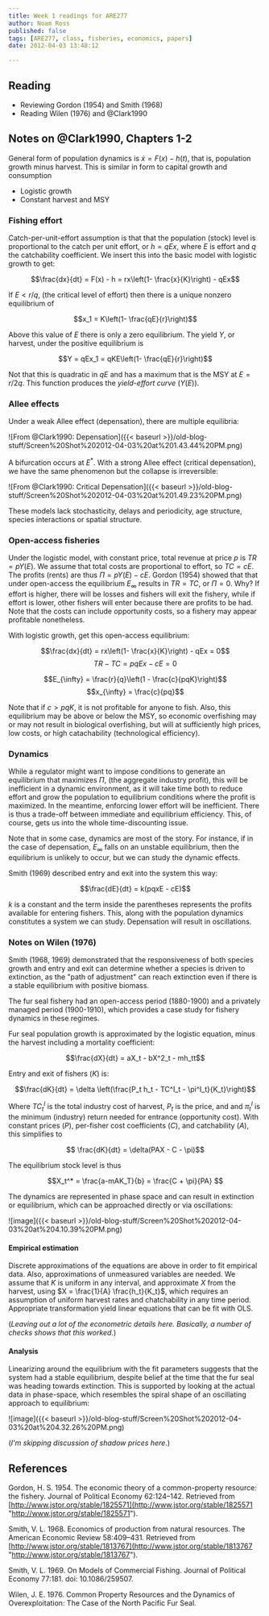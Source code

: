 ```yaml
---
title: Week 1 readings for ARE277
author: Noam Ross
published: false
tags: [ARE277, class, fisheries, economics, papers]
date: 2012-04-03 13:48:12

--- 
```



Reading
-------

-   Reviewing Gordon (1954) and Smith (1968)
-   Reading Wilen (1976) and @Clark1990

Notes on @Clark1990, Chapters 1-2
---------------------------------

General form of population dynamics is $\dot{x} = F(x) - h(t)$, that is,
population growth minus harvest. This is similar in form to capital
growth and consumption

-   Logistic growth
-   Constant harvest and MSY

### Fishing effort

Catch-per-unit-effort assumption is that that the population (stock)
level is proportional to the catch per unit effort, or $h = qEx$, where
$E$ is effort and $q$ the catchability coefficient. We insert this into
the basic model with logistic growth to get:

$$\frac{dx}{dt} = F(x) - h = rx\left(1- \frac{x}{K}\right) - qEx$$

If $E < r/q$, (the critical level of effort) then there is a unique
nonzero equilibrium of

$$x_1 = K\left(1- \frac{qE}{r}\right)$$

Above this value of $E$ there is only a zero equilibrium. The yield $Y$,
or harvest, under the positive equilibrium is

$$Y = qEx_1 = qKE\left(1- \frac{qE}{r}\right)$$

Not that this is quadratic in $qE$ and has a maximum that is the MSY at
$E = r/2q$. This function produces the *yield-effort curve* ($Y(E)$).

### Allee effects

Under a weak Allee effect (depensation), there are multiple equilibria:

![From @Clark1990:
Depensation]({{< baseurl >}}/old-blog-stuff/Screen%20Shot%202012-04-03%20at%201.43.44%20PM.png)

A bifurcation occurs at $E^*$. With a strong Allee effect (critical
depensation), we have the same phenomenon but the collapse is
irreversible:

![From @Clark1990: Critical
Depensation]({{< baseurl >}}/old-blog-stuff/Screen%20Shot%202012-04-03%20at%201.49.23%20PM.png)

These models lack stochasticity, delays and periodicity, age structure,
species interactions or spatial structure.

### Open-access fisheries

Under the logistic model, with constant price, total revenue at price
$p$ is $TR = pY(E)$. We assume that total costs are proportional to
effort, so $TC = cE$. The profits (rents) are thus $\Pi = pY(E) - cE$.
Gordon (1954) showed that that under open-access the equilibrium
$E_{\infty}$ results in $TR=TC$, or $\Pi=0$. Why? If effort is higher,
there will be losses and fishers will exit the fishery, while if effort
is lower, other fishers will enter because there are profits to be had.
Note that the costs can include opportunity costs, so a fishery may
appear profitable nonetheless.

With logistic growth, get this open-access equilibrium:

$$\frac{dx}{dt} = rx\left(1- \frac{x}{K}\right) - qEx = 0$$
$$ TR-TC = pqEx - cE = 0$$

$$E_{\infty} = \frac{r}{q}\left(1 - \frac{c}{pqK}\right)$$
$$x_{\infty} = \frac{c}{pq}$$

Note that if $c > pqK$, it is not profitable for anyone to fish. Also,
this equilibrium may be above or below the MSY, so economic overfishing
may or may not result in biological overfishing, but will at
sufficiently high prices, low costs, or high catachability
(technological efficiency).

### Dynamics

While a regulator might want to impose conditions to generate an
equilibrium that maximizes $\Pi$, (the aggregate industry profit), this
will be inefficient in a dynamic environment, as it will take time both
to reduce effort and grow the population to equilibrium conditions where
the profit is maximized. In the meantime, enforcing lower effort will be
inefficient. There is thus a trade-off between immediate and equilibrium
efficiency. This, of course, gets us into the whole time-discounting
issue.

Note that in some case, dynamics are most of the story. For instance, if
in the case of depensation, $E_{\infty}$ falls on an unstable
equilibrium, then the equilibrium is unlikely to occur, but we can study
the dynamic effects.

Smith (1969) described entry and exit into the system this way:

$$\frac{dE}{dt} = k(pqxE - cE)$$

$k$ is a constant and the term inside the parentheses represents the
profits available for entering fishers. This, along with the population
dynamics constitutes a system we can study. Depensation will result in
oscillations.

### Notes on Wilen (1976)

Smith (1968, 1969) demonstrated that the responsiveness of both species
growth and entry and exit can determine whether a species is driven to
extinction, as the "path of adjustment" can reach extinction even if
there is a stable equilibrium with positive biomass.

The fur seal fishery had an open-access period (1880-1900) and a
privately managed period (1900-1910), which provides a case study for
fishery dynamics in these regimes.

Fur seal population growth is approximated by the logistic equation,
minus the harvest including a mortality coefficient:

$$\frac{dX}{dt} = aX_t - bX^2_t - mh_tt$$

Entry and exit of fishers ($K$) is:

$$\frac{dK}{dt} = \delta \left(\frac{P_t h_t - TC^I_t - \pi^I_t}{K_t}\right)$$

Where $TC^I_t$ is the total industry cost of harvest, $P_t$ is the
price, and and $\pi^I_t$ is the minimum (industry) return needed for
entrance (opportunity cost). With constant prices ($P$), per-fisher cost
coefficients ($C$), and catchability ($A$), this simplifies to

$$ \frac{dK}{dt} = \delta(PAX - C - \pi)$$

The equilibrium stock level is thus

$$X_t^* = \frac{a-mAK_T}{b} = \frac{C + \pi}{PA} $$

The dynamics are represented in phase space and can result in extinction
or equilibrium, which can be approached directly or via oscillations:

![image]({{< baseurl >}}/old-blog-stuff/Screen%20Shot%202012-04-03%20at%204.10.39%20PM.png)

#### Empirical estimation

Discrete approximations of the equations are above in order to fit
empirical data. Also, approximations of unmeasured variables are needed.
We assume that $K$ is uniform in any interval, and approximate $X$ from
the harvest, using $X = \frac{1}{A} \frac{h_t}{K_t}$, which requires an
assumption of uniform harvest rates and chatchability in any time
period. Appropriate transformation yield linear equations that can be
fit with OLS.

(*Leaving out a lot of the econometric details here. Basically, a number
of checks shows that this worked.*)

#### Analysis

Linearizing around the equilibrium with the fit parameters suggests that
the system had a stable equilibrium, despite belief at the time that the
fur seal was heading towards extinction. This is supported by looking at
the actual data in phase-space, which resembles the spiral shape of an
oscillating approach to equilibrium:

![image]({{< baseurl >}}/old-blog-stuff/Screen%20Shot%202012-04-03%20at%204.32.26%20PM.png)

(*I'm skipping discussion of shadow prices here.*)

References
----------

Gordon, H. S. 1954. The economic theory of a common-property resource:
the fishery. Journal of Political Economy 62:124–142. Retrieved from
[http://www.jstor.org/stable/1825571](http://www.jstor.org/stable/1825571 "http://www.jstor.org/stable/1825571").

Smith, V. L. 1968. Economics of production from natural resources. The
American Economic Review 58:409–431. Retrieved from
[http://www.jstor.org/stable/1813767](http://www.jstor.org/stable/1813767 "http://www.jstor.org/stable/1813767").

Smith, V. L. 1969. On Models of Commercial Fishing. Journal of Political
Economy 77:181. doi: 10.1086/259507.

Wilen, J. E. 1976. Common Property Resources and the Dynamics of
Overexploitation: The Case of the North Pacific Fur Seal.
